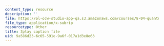 ```yaml
---
content_type: resource
description: ''
file: https://ol-ocw-studio-app-qa.s3.amazonaws.com/courses/8-04-quantum-physics-i-spring-2016/9a586d236c65591e9a6f017a1d3e8e63_8cRnBhBaSOo.vtt
file_type: application/x-subrip
resourcetype: Other
title: 3play caption file
uid: 9a586d23-6c65-591e-9a6f-017a1d3e8e63
---
```

